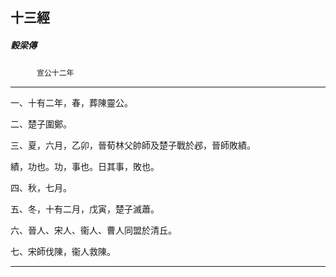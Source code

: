 

## 十三經

##### 穀梁傳
　　　`宣公十二年`

* * *

一、十有二年，春，葬陳靈公。

二、楚子圍鄭。

三、夏，六月，乙卯，晉荀林父帥師及楚子戰於邲，晉師敗績。

績，功也。功，事也。日其事，敗也。

四、秋，七月。

五、冬，十有二月，戊寅，楚子滅蕭。

六、晉人、宋人、衞人、曹人同盟於清丘。

七、宋師伐陳，衞人救陳。

* * *

